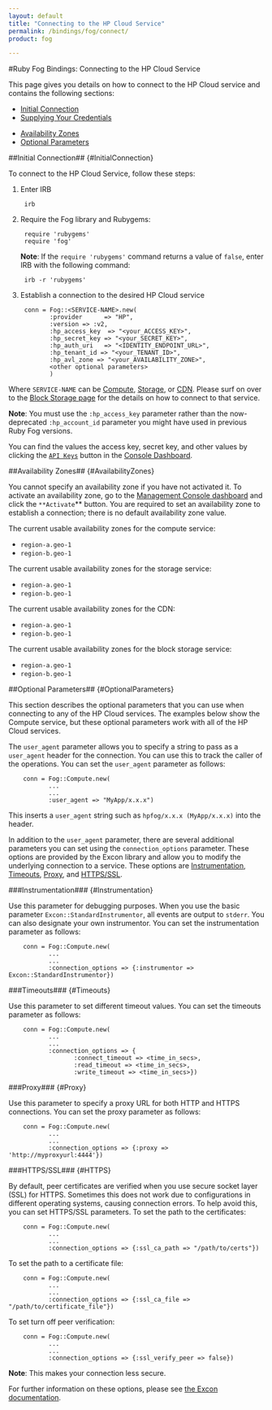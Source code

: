 ```yaml
---
layout: default
title: "Connecting to the HP Cloud Service"
permalink: /bindings/fog/connect/
product: fog

---
```

#Ruby Fog Bindings: Connecting to the HP Cloud Service

This page gives you details on how to connect to the HP Cloud service and contains the following sections:

* [Initial Connection](#InitialConnection)
* [Supplying Your Credentials](#SupplyingyourCredentials)
<!--* [Using the Owner Account to Grant Access](#UsingtheOwnerAccounttoGrantAccess)
* [Setting Up the Connection for the User Account](#SettingUptheConnectionfortheUserAccount)-->
* [Availability Zones](#AvailabilityZones)
* [Optional Parameters](#OptionalParameters)

##Initial Connection## {#InitialConnection}

To connect to the HP Cloud Service, follow these steps:

1. Enter IRB

        irb

2. Require the Fog library and Rubygems:

        require 'rubygems'
        require 'fog'
        
    **Note**: If the `require 'rubygems'` command returns a value of `false`, enter IRB with the following command:
    
        irb -r 'rubygems'

3. Establish a connection to the desired HP Cloud service

        conn = Fog::<SERVICE-NAME>.new(
               :provider      => "HP", 
               :version => :v2,
               :hp_access_key  => "<your_ACCESS_KEY>",
               :hp_secret_key => "<your_SECRET_KEY>",
               :hp_auth_uri   => "<IDENTITY_ENDPOINT_URL>",
               :hp_tenant_id => "<your_TENANT_ID>",
               :hp_avl_zone => "<your_AVAILABILITY_ZONE>",
               <other optional parameters>
               )

Where `SERVICE-NAME` can be [Compute](/bindings/fog/compute), [Storage](/bindings/fog/object-storage), or [CDN](/bindings/fog/cdn). Please surf on over to the [Block Storage page](/bindings/fog/block-storage) for the details on how to connect to that service.

**Note**: You must use the `:hp_access_key` parameter rather than the now-deprecated  `:hp_account_id` parameter you might have used in previous Ruby Fog versions.

You can find the values the access key, secret key, and other values by clicking the [`API Keys`](https://console.hpcloud.com/account/api_keys) button in the [Console Dashboard](https://console.hpcloud.com/dashboard).


##Availability Zones## {#AvailabilityZones}

You cannot specify an availability zone if you have not activated it.  To activate an availability zone, go to the [Management Console dashboard](https://console.hpcloud.com/) and click the `**Activate`** button.  You are required to set an availability zone to establish a connection; there is no default availability zone value.

The current usable availability zones for the compute service:

* `region-a.geo-1`
* `region-b.geo-1`

The current usable availability zones for the storage service:

* `region-a.geo-1`
* `region-b.geo-1`

The current usable availability zones for the CDN:

* `region-a.geo-1`
* `region-b.geo-1`

The current usable availability zones for the block storage service:

* `region-a.geo-1`
* `region-b.geo-1`

##Optional Parameters## {#OptionalParameters}

This section describes the optional parameters that you can use when connecting to any of the HP Cloud services.  The examples below show the Compute service, but these optional parameters work with all of the HP Cloud services.

The `user_agent` parameter allows you to specify a string to pass as a `user_agent` header for the connection.  You can use this to track the caller of the operations.  You can set the `user_agent` parameter as follows:

        conn = Fog::Compute.new(
               ...
               ...
               :user_agent => "MyApp/x.x.x")

This inserts a `user_agent` string such as `hpfog/x.x.x (MyApp/x.x.x)` into the header.

In addition to the `user_agent` parameter, there are several additional parameters you can set using the `connection_options` parameter.  These options are provided by the Excon library and allow you to modify the underlying connection to a service.  These options are [Instrumentation](#Instrumentation), [Timeouts](#Timeouts), [Proxy](#Proxy), and [HTTPS/SSL](#HTTPS).

###Instrumentation### {#Instrumentation}

Use this parameter for debugging purposes.  When you use the basic parameter `Excon::StandardInstrumentor`, all events are output to `stderr`.  You can also designate your own instrumentor.  You can set the instrumentation parameter as follows:

        conn = Fog::Compute.new(
               ...
               ...
               :connection_options => {:instrumentor => Excon::StandardInstrumentor})

###Timeouts### {#Timeouts}

Use this parameter to set different timeout values.  You can set the timeouts parameter as follows:

        conn = Fog::Compute.new(
               ...
               ...
               :connection_options => {
                      :connect_timeout => <time_in_secs>, 
                      :read_timeout => <time_in_secs>, 
                      :write_timeout => <time_in_secs>})

###Proxy### {#Proxy}

Use this parameter to specify a proxy URL for both  HTTP and HTTPS connections.  You can set the proxy parameter as follows:

        conn = Fog::Compute.new(
               ...
               ...
               :connection_options => {:proxy => 'http://myproxyurl:4444'})
               
###HTTPS/SSL### {#HTTPS}

By default, peer certificates are verified when you use secure socket layer (SSL) for HTTPS.  Sometimes this does not work due to configurations in different operating systems, causing connection errors. To help avoid this, you can set  HTTPS/SSL parameters.  To set the path to the certificates:

        conn = Fog::Compute.new(
               ...
               ...
               :connection_options => {:ssl_ca_path => "/path/to/certs"})
             
To set the path to a certificate file:

        conn = Fog::Compute.new(
               ...
               ...
               :connection_options => {:ssl_ca_file => "/path/to/certificate_file"})

To set turn off peer verification:

        conn = Fog::Compute.new(
               ...
               ...
               :connection_options => {:ssl_verify_peer => false})

**Note**: This makes your connection less secure.

For further information on these options, please see [the Excon documentation](http://github.com/geemus/excon).
